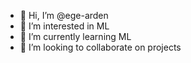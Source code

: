 - 👋 Hi, I’m @ege-arden
- 👀 I’m interested in ML
- 🌱 I’m currently learning ML
- 💞️ I’m looking to collaborate on projects

<!---
ege-arden/ege-arden is a ✨ special ✨ repository because its `README.md` (this file) appears on your GitHub profile.
You can click the Preview link to take a look at your changes.
--->
